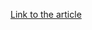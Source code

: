 [Link to the article](https://canada.ca/en/global-affairs/news/2021/04/statement-on-solarwinds-cyber-compromise.html)
